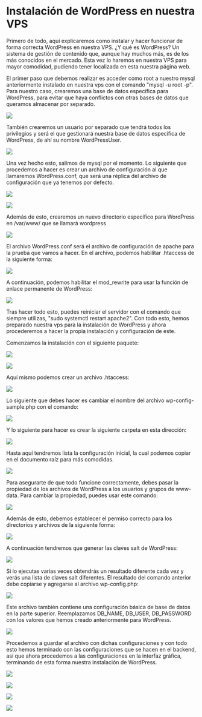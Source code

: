 # Instalación de WordPress en nuestra VPS

Primero de todo, aquí explicaremos como instalar y hacer funcionar de forma correcta WordPress en nuestra VPS. ¿Y qué es WordPress? Un sistema de gestión de contenido que, aunque hay muchos más, es de los más conocidos en el mercado. Esta vez lo haremos en nuestra VPS para mayor comodidad, pudiendo tener localizada en esta nuestra página web.

El primer paso que debemos realizar es acceder como root a nuestro mysql anteriormente instalado en nuestra vps con el comando "mysql -u root -p". Para nuestro caso, crearemos una base de datos específica para WordPress, para evitar que haya conflictos con otras bases de datos que queramos almacenar por separado.

![](./imagenes/img-1.png)

También crearemos un usuario por separado que tendrá todos los privilegios y será el que gestionará nuestra base de datos específica de WordPress, de ahí su nombre WordPressUser.

![](./imagenes/img-2.png)

Una vez hecho esto, salimos de mysql por el momento. Lo siguiente que procedemos a hacer es crear un archivo de configuración al que llamaremos WordPress.conf, que será una réplica del archivo de configuración que ya tenemos por defecto.

![](./imagenes/img-3.png)

![](./imagenes/img-4.png)

Además de esto, crearemos un nuevo directorio específico para WordPress en /var/www/ que se llamará wordpress

![](./imagenes/img-5.png)

El archivo WordPress.conf será el archivo de configuración de apache para la prueba que vamos a hacer. En el archivo, podemos habilitar .htaccess de la siguiente forma:

![](./imagenes/img-6.png)

A continuación, podemos habilitar el mod_rewrite para usar la función de enlace permanente de WordPress:

![](./imagenes/img-7.png)

Tras hacer todo esto, puedes reiniciar el servidor con el comando que siempre utilizas, "sudo systemctl restart apache2". Con todo esto, hemos preparado nuestra vps para la instalación de WordPress y ahora procederemos a hacer la propia instalación y configuración de este.

Comenzamos la instalación con el siguiente paquete:

![](./imagenes/img-8.png)

![](./imagenes/img-9.png)

Aquí mismo podemos crear un archivo .htaccess:

![](./imagenes/img-10.png)

Lo siguiente que debes hacer es cambiar el nombre del archivo wp-config-sample.php con el comando:

![](./imagenes/img-11.png)

Y lo siguiente para hacer es crear la siguiente carpeta en esta dirección:

![](./imagenes/img-12.png)

Hasta aquí tendremos lista la configuración inicial, la cual podemos copiar en el documento raíz para más comodidas.

![](./imagenes/img-13.png)

Para asegurarte de que todo funcione correctamente, debes pasar la propiedad de los archivos de WordPress a los usuarios y grupos de www-data. Para cambiar la propiedad, puedes usar este comando:

![](./imagenes/img-14.png)

Además de esto, debemos establecer el permiso correcto para los directorios y archivos de la siguiente forma:

![](./imagenes/img-15.png)

A continuación tendremos que generar las claves salt de WordPress:

![](./imagenes/img-16.png)

Si lo ejecutas varias veces obtendrás un resultado diferente cada vez y verás una lista de claves salt diferentes. El resultado del comando anterior debe copiarse y agregarse al archivo wp-config.php:

![](./imagenes/img-17.png)

Este archivo también contiene una configuración básica de base de datos en la parte superior. Reemplazamos DB_NAME, DB_USER, DB_PASSWORD con los valores que hemos creado anteriormente para WordPress.

![](./imagenes/img-18.png)

Procedemos a guardar el archivo con dichas configuraciones y con todo esto hemos terminado con las configuraciones que se hacen en el backend, así que ahora procedemos a las configuraciones en la interfaz gráfica, terminando de esta forma nuestra instalación de WordPress.

![](./imagenes/img-19.png)

![](./imagenes/img-20.png)

![](./imagenes/img-21.png)

![](./imagenes/img-22.png)


